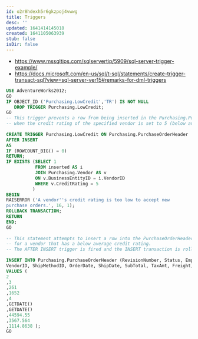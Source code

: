 ```yaml
---
id: o2r8hdexh5r6gkzpoj4vwwg
title: Triggers
desc: ''
updated: 1641414145018
created: 1641105063939
stub: false
isDir: false
---
```



- <https://www.mssqltips.com/sqlservertip/5909/sql-server-trigger-example/>
- <https://docs.microsoft.com/en-us/sql/t-sql/statements/create-trigger-transact-sql?view=sql-server-ver15#remarks-for-dml-triggers>

```sql
USE AdventureWorks2012;
GO
IF OBJECT_ID ('Purchasing.LowCredit','TR') IS NOT NULL
   DROP TRIGGER Purchasing.LowCredit;
GO
-- This trigger prevents a row from being inserted in the Purchasing.PurchaseOrderHeader table
-- when the credit rating of the specified vendor is set to 5 (below average).  
  
CREATE TRIGGER Purchasing.LowCredit ON Purchasing.PurchaseOrderHeader  
AFTER INSERT  
AS  
IF (ROWCOUNT_BIG() = 0)
RETURN;
IF EXISTS (SELECT 1  
           FROM inserted AS i   
           JOIN Purchasing.Vendor AS v   
           ON v.BusinessEntityID = i.VendorID  
           WHERE v.CreditRating = 5  
          )  
BEGIN  
RAISERROR ('A vendor''s credit rating is too low to accept new  
purchase orders.', 16, 1);  
ROLLBACK TRANSACTION;  
RETURN   
END;  
GO  
  
-- This statement attempts to insert a row into the PurchaseOrderHeader table  
-- for a vendor that has a below average credit rating.  
-- The AFTER INSERT trigger is fired and the INSERT transaction is rolled back.  
  
INSERT INTO Purchasing.PurchaseOrderHeader (RevisionNumber, Status, EmployeeID,  
VendorID, ShipMethodID, OrderDate, ShipDate, SubTotal, TaxAmt, Freight)  
VALUES (  
2  
,3  
,261  
,1652  
,4  
,GETDATE()  
,GETDATE()  
,44594.55  
,3567.564  
,1114.8638 );  
GO
```
